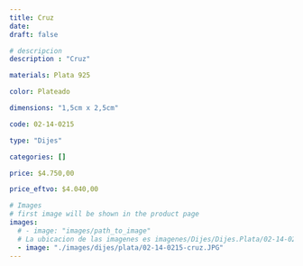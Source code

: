 ```yaml
---
title: Cruz
date: 
draft: false

# descripcion
description : "Cruz"

materials: Plata 925

color: Plateado

dimensions: "1,5cm x 2,5cm"

code: 02-14-0215

type: "Dijes"

categories: []

price: $4.750,00

price_eftvo: $4.040,00

# Images
# first image will be shown in the product page
images:
  # - image: "images/path_to_image"
  # La ubicacion de las imagenes es imagenes/Dijes/Dijes.Plata/02-14-0215-cruz
  - image: "./images/dijes/plata/02-14-0215-cruz.JPG"
---
```


